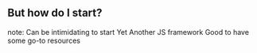 ##  But how do I start?


note:
    Can be intimidating to start Yet Another JS framework
    Good to have some go-to resources
